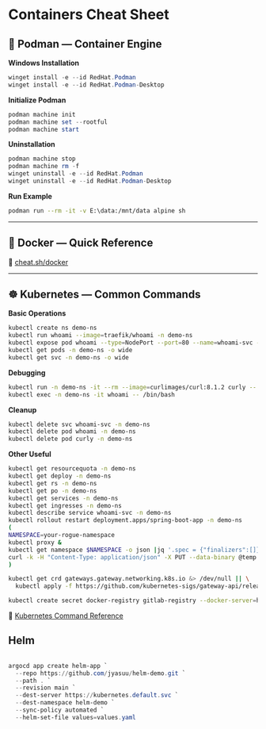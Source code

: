 # Containers Cheat Sheet

## 🐳 Podman — Container Engine

**Windows Installation**

```powershell
winget install -e --id RedHat.Podman
winget install -e --id RedHat.Podman-Desktop
```

**Initialize Podman**

```powershell
podman machine init
podman machine set --rootful
podman machine start
```

**Uninstallation**

```powershell
podman machine stop
podman machine rm -f
winget uninstall -e --id RedHat.Podman
winget uninstall -e --id RedHat.Podman-Desktop
```

**Run Example**

```bash
podman run --rm -it -v E:\data:/mnt/data alpine sh
```

---

## 🐋 Docker — Quick Reference

🔗 [cheat.sh/docker](https://cheat.sh/docker)

---

## ☸️ Kubernetes — Common Commands

**Basic Operations**

```bash
kubectl create ns demo-ns
kubectl run whoami --image=traefik/whoami -n demo-ns
kubectl expose pod whoami --type=NodePort --port=80 --name=whoami-svc -n demo-ns
kubectl get pods -n demo-ns -o wide
kubectl get svc -n demo-ns -o wide
```

**Debugging**

```bash
kubectl run -n demo-ns -it --rm --image=curlimages/curl:8.1.2 curly -- /bin/sh
kubectl exec -n demo-ns -it whoami -- /bin/bash
```

**Cleanup**

```bash
kubectl delete svc whoami-svc -n demo-ns
kubectl delete pod whoami -n demo-ns
kubectl delete pod curly -n demo-ns
```

**Other Useful**

```bash
kubectl get resourcequota -n demo-ns
kubectl get deploy -n demo-ns
kubectl get rs -n demo-ns
kubectl get po -n demo-ns
kubectl get services -n demo-ns
kubectl get ingresses -n demo-ns
kubectl describe service whoami-svc -n demo-ns
kubectl rollout restart deployment.apps/spring-boot-app -n demo-ns
(
NAMESPACE=your-rogue-namespace
kubectl proxy &
kubectl get namespace $NAMESPACE -o json |jq '.spec = {"finalizers":[]}' >temp.json
curl -k -H "Content-Type: application/json" -X PUT --data-binary @temp.json 127.0.0.1:8001/api/v1/namespaces/$NAMESPACE/finalize
)

kubectl get crd gateways.gateway.networking.k8s.io &> /dev/null || \
  kubectl apply -f https://github.com/kubernetes-sigs/gateway-api/releases/download/v1.3.0/standard-install.yaml

kubectl create secret docker-registry gitlab-registry --docker-server=https://docker.io --docker-username=jyasu  --docker-password=jyasu --docker-email=jyasu@example.com --dry-run=client -o yaml
```

🔗 [Kubernetes Command Reference](https://kubernetes.io/docs/reference/generated/kubectl/kubectl-commands)


## Helm

```ps1

argocd app create helm-app `
  --repo https://github.com/jyasuu/helm-demo.git `
  --path . `
  --revision main `
  --dest-server https://kubernetes.default.svc `
  --dest-namespace helm-demo `
  --sync-policy automated `
  --helm-set-file values=values.yaml
```


